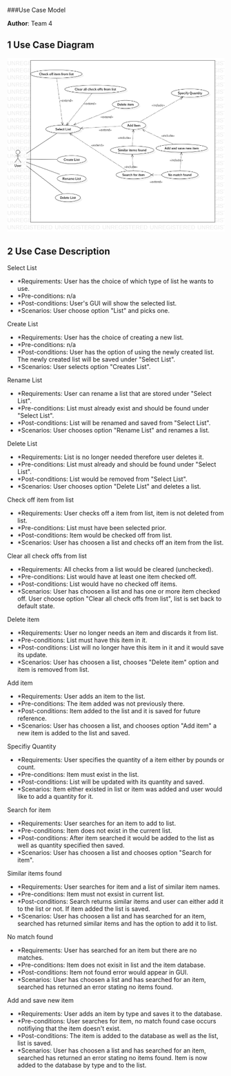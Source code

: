 ###Use Case Model

**Author**: Team 4

## 1 Use Case Diagram

![Use Case Diagram image](UseCaseDiagram.png)

## 2 Use Case Description

Select List

- *Requirements: User has the choice of which type of list he wants to use.
- *Pre-conditions: n/a
- *Post-conditions: User's GUI will show the selected list.
- *Scenarios: User choose option "List" and picks one.

Create List

- *Requirements: User has the choice of creating a new list.
- *Pre-conditions: n/a
- *Post-conditions: User has the option of using the newly created list. The newly created list will be saved under "Select List".
- *Scenarios: User selects option "Creates List".

Rename List

- *Requirements: User can rename a list that are stored under "Select List".
- *Pre-conditions: List must already exist and should be found under "Select List".
- *Post-conditions: List will be renamed and saved from "Select List".
- *Scenarios: User  chooses option "Rename List" and renames a list.

Delete List

- *Requirements: List is no longer needed therefore user deletes it.
- *Pre-conditions: List must already and should be found under "Select List".
- *Post-conditions: List would be removed from "Select List".
- *Scenarios: User chooses option "Delete List" and deletes a list.

Check off item from list

- *Requirements: User checks off a item from list, item is not deleted from list.
- *Pre-conditions: List must have been selected prior.
- *Post-conditions: Item would be checked off from list.
- *Scenarios: User has choosen a list and checks off an item from the list.

Clear all check offs from list

- *Requirements: All checks from a list would be cleared (unchecked).
- *Pre-conditions: List would have at least one item checked off.
- *Post-conditions: List would have no checked off items.
- *Scenarios: User has choosen a list and has one or more item checked off.
	User choose option "Clear all check offs from list", list is set back to default state.

Delete item

- *Requirements: User no longer needs an item and discards it from list.
- *Pre-conditions: List must have this item in it.
- *Post-conditions: List will no longer have this item in it and it would save its update.
- *Scenarios: User has choosen a list, chooses "Delete item" option and item is removed from list.

Add item

- *Requirements: User adds an item to the list.
- *Pre-conditions: The item added was not previously there.
- *Post-conditions: Item added to the list and it is saved for future reference.
- *Scenarios: User has choosen a list, and chooses option "Add item" a new item is added to the list and saved.

Specifiy Quantity

- *Requirements: User specifies the quantity of a item either by pounds or count.
- *Pre-conditions: Item must exist in the list.
- *Post-conditions: List will be updated with its quantity and saved. 
- *Scenarios: Item either existed in list or item was added and user would like to add a quantity for it.

Search for item

- *Requirements: User searches for an item to add to list.
- *Pre-conditions: Item does not exist in the current list.
- *Post-conditions: After item searched it would be added to the list as well as quantity specified then saved.
- *Scenarios: User has choosen a list and chooses option "Search for item".

Similar items found

- *Requirements: User searches for item and a list of similar item names.
- *Pre-conditions: Item must not exsist in current list.
- *Post-conditions: Search returns similar items and user can either add it to the list or not. If item added the list is saved.
- *Scenarios: User has choosen a list and has searched for an item, searched has returned similar items and has the option to add it to list.

No match found

- *Requirements: User has searched for an item but there are no matches.
- *Pre-conditions: Item does not exisit in list and the item database.
- *Post-conditions: Item not found error would appear in GUI.
- *Scenarios: User has choosen a list and has searched for an item, searched has returned an error stating no items found.

Add and save new item

- *Requirements: User adds an item by type and saves it to the database.
- *Pre-conditions: User searches for item, no match found case occurs notifiying that the item doesn't exist.
- *Post-conditions: The item is added to the database as well as the list, list is saved.
- *Scenarios: User has choosen a list and has searched for an item, searched has returned an error stating no items found.
			  Item is now added to the database by type and to the list. 
